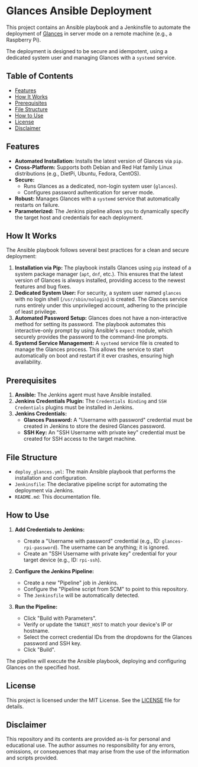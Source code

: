 # Glances Ansible Deployment

This project contains an Ansible playbook and a Jenkinsfile to automate the deployment of [Glances](https://github.com/nicolargo/glances) in server mode on a remote machine (e.g., a Raspberry Pi).

The deployment is designed to be secure and idempotent, using a dedicated system user and managing Glances with a `systemd` service.

## Table of Contents

- [Features](#features)
- [How It Works](#how-it-works)
- [Prerequisites](#prerequisites)
- [File Structure](#file-structure)
- [How to Use](#how-to-use)
- [License](#license)
- [Disclaimer](#disclaimer)

## Features

- **Automated Installation:** Installs the latest version of Glances via `pip`.
- **Cross-Platform:** Supports both Debian and Red Hat family Linux distributions (e.g., DietPi, Ubuntu, Fedora, CentOS).
- **Secure:**
  - Runs Glances as a dedicated, non-login system user (`glances`).
  - Configures password authentication for server mode.
- **Robust:** Manages Glances with a `systemd` service that automatically restarts on failure.
- **Parameterized:** The Jenkins pipeline allows you to dynamically specify the target host and credentials for each deployment.

## How It Works

The Ansible playbook follows several best practices for a clean and secure deployment:

1. **Installation via Pip:** The playbook installs Glances using `pip` instead of a system package manager (`apt`, `dnf`, etc.). This ensures that the latest version of Glances is always installed, providing access to the newest features and bug fixes.
2. **Dedicated System User:** For security, a system user named `glances` with no login shell (`/usr/sbin/nologin`) is created. The Glances service runs entirely under this unprivileged account, adhering to the principle of least privilege.
3. **Automated Password Setup:** Glances does not have a non-interactive method for setting its password. The playbook automates this interactive-only prompt by using Ansible's `expect` module, which securely provides the password to the command-line prompts.
4. **Systemd Service Management:** A `systemd` service file is created to manage the Glances process. This allows the service to start automatically on boot and restart if it ever crashes, ensuring high availability.

## Prerequisites

1. **Ansible:** The Jenkins agent must have Ansible installed.
2. **Jenkins Credentials Plugin:** The `Credentials Binding` and `SSH Credentials` plugins must be installed in Jenkins.
3. **Jenkins Credentials:**
   - **Glances Password:** A "Username with password" credential must be created in Jenkins to store the desired Glances password.
   - **SSH Key:** An "SSH Username with private key" credential must be created for SSH access to the target machine.

## File Structure

- `deploy_glances.yml`: The main Ansible playbook that performs the installation and configuration.
- `Jenkinsfile`: The declarative pipeline script for automating the deployment via Jenkins.
- `README.md`: This documentation file.

## How to Use

1. **Add Credentials to Jenkins:**

   - Create a "Username with password" credential (e.g., ID: `glances-rpi-password`). The username can be anything; it is ignored.
   - Create an "SSH Username with private key" credential for your target device (e.g., ID: `rpi-ssh`).

2. **Configure the Jenkins Pipeline:**

   - Create a new "Pipeline" job in Jenkins.
   - Configure the "Pipeline script from SCM" to point to this repository.
   - The `Jenkinsfile` will be automatically detected.

3. **Run the Pipeline:**
   - Click "Build with Parameters".
   - Verify or update the `TARGET_HOST` to match your device's IP or hostname.
   - Select the correct credential IDs from the dropdowns for the Glances password and SSH key.
   - Click "Build".

The pipeline will execute the Ansible playbook, deploying and configuring Glances on the specified host.

## License

This project is licensed under the MIT License. See the [LICENSE](LICENSE) file for details.

## Disclaimer

This repository and its contents are provided as-is for personal and educational use. The author assumes no responsibility for any errors, omissions, or consequences that may arise from the use of the information and scripts provided.
